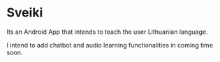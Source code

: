 # Sveiki
Its an Android App that intends to teach the user Lithuanian language.

I intend to add chatbot and audio learning functionalities in coming time soon. 
